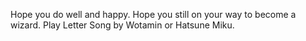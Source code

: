 Hope you do well and happy.
Hope you still on your way to become a wizard.
Play Letter Song by Wotamin or Hatsune Miku.
